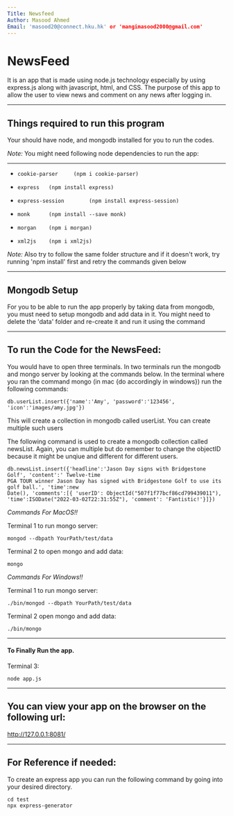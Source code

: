 ```yaml
---
Title: Newsfeed
Author: Masood Ahmed
Email: 'masood20@connect.hku.hk' or 'mangimasood2000@gmail.com'
---
```


# NewsFeed

It is an app that is made using node.js technology especially by using express.js along with javascript, html, and CSS. The purpose of this app to allow the user to view news
and comment on any news after logging in.

____________________________________________________________________________________________________________________________________________________________________

## Things required to run this program

Your should have node, and mongodb installed for you to run the codes.


*Note:* You might need following node dependencies to run the app:
***
*     cookie-parser     (npm i cookie-parser)
*     express   (npm install express)
*     express-session        (npm install express-session)
*     monk      (npm install --save monk)
*     morgan    (npm i morgan)
*     xml2js    (npm i xml2js)

*Note:* Also try to follow the same folder structure and if it doesn't work, try running 'npm install' first and retry the commands given below

____________________________________________________________________________________________________________________________________________________________________

## Mongodb Setup

For you to be able to run the app properly by taking data from mongodb, you must need to setup mongodb and add data in it. You might need to delete the 'data' folder and re-create it 
and run it using the command 

____________________________________________________________________________________________________________________________________________________________________

## To run the Code for the NewsFeed:

You would have to open three terminals. In two terminals run the mongodb and mongo server by looking at the commands below. In the terminal where you ran the command mongo (in mac {do accordingly in windows})
run the following commands:

```terminal/cmd
db.userList.insert({'name':'Amy', 'password':'123456', 'icon':'images/amy.jpg'})
```

This will create a collection in mongodb called userList. You can create multiple such users

The following command is used to create a mongodb collection called newsList. Again, you can multiple but do remember to change the objectID because it might be unqiue and different for different users.
```terminal/cmd
db.newsList.insert({'headline':'Jason Day signs with Bridgestone Golf', 'content':' Twelve-time
PGA TOUR winner Jason Day has signed with Bridgestone Golf to use its golf ball.', 'time':new
Date(), 'comments':[{ 'userID': ObjectId("507f1f77bcf86cd799439011"),
'time':ISODate("2022-03-02T22:31:55Z"), 'comment': 'Fantistic!'}]})
```


*Commands For MacOS!!*

Terminal 1 to run mongo server:

```terminal/cmd
mongod --dbpath YourPath/test/data
```

Terminal 2 to open mongo and add data:

```terminal/cmd
mongo
```

*Commands For Windows!!*

Terminal 1 to run mongo server:

```terminal/cmd
./bin/mongod --dbpath YourPath/test/data
```

Terminal 2 open mongo and add data:

```terminal/cmd
./bin/mongo
```

____________________________________________________________________________________________________________________________________________________________________


#### To Finally Run the app.

Terminal 3:

```terminal/cmd
node app.js
```


____________________________________________________________________________________________________________________________________________________________________


## You can view your app on the browser on the following url:

http://127.0.0.1:8081/ 


____________________________________________________________________________________________________________________________________________________________________

## For Reference if needed:

To create an express app you can run the following command by going into your desired directory.

```terminal/cmd
cd test
npx express-generator
```